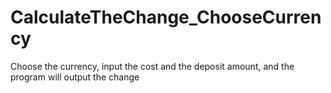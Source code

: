 # CalculateTheChange_ChooseCurrency
Choose the currency, input the cost and the deposit amount, and the program will output the change
